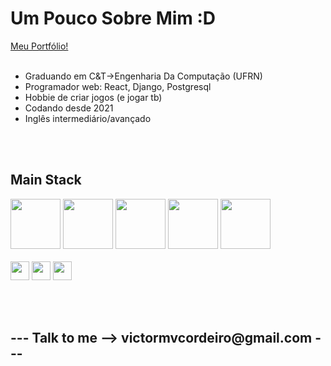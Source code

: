 <h1>Um Pouco Sobre Mim :D</h1>

<a href="https://victor-cordeiro-portfolio.vercel.app/" target="_blank">Meu Portfólio!</a>
<br>
<br>

<ul>
  <li>Graduando em C&T->Engenharia Da Computação (UFRN)</li>
  <li>Programador web: React, Django, Postgresql</li>
  <li>Hobbie de criar jogos (e jogar tb)</li>
  <li>Codando desde 2021</li>
  <li>Inglês intermediário/avançado</li>
</ul>

<br>
<br>


<h2>Main Stack</h2>
<p>

  <img src="https://cdn.jsdelivr.net/gh/devicons/devicon@latest/icons/nextjs/nextjs-original.svg" width="80" height="80"/>        
  <img src="https://cdn.jsdelivr.net/gh/devicons/devicon/icons/react/react-original.svg" width="80" height="80"/>
  <img src="https://cdn.jsdelivr.net/gh/devicons/devicon@latest/icons/tailwindcss/tailwindcss-original-wordmark.svg" width="80" height="80"/>
  <img src="https://cdn.jsdelivr.net/gh/devicons/devicon@latest/icons/djangorest/djangorest-original.svg" width="80" height="80"/>
  <img src="https://cdn.jsdelivr.net/gh/devicons/devicon@latest/icons/postgresql/postgresql-original-wordmark.svg" width="80" height="80" />

  <br>
  <br>
  <img src="https://cdn.jsdelivr.net/gh/devicons/devicon/icons/javascript/javascript-original.svg" width="30" height="30"/>
  <img src="https://cdn.jsdelivr.net/gh/devicons/devicon@latest/icons/html5/html5-original.svg" width="30" height="30"/>
  <img src="https://cdn.jsdelivr.net/gh/devicons/devicon@latest/icons/css3/css3-original.svg" width="30" height="30"/>
</p>


<br>
<br>

<h2>--- Talk to me -->  victormvcordeiro@gmail.com ---</h2>


